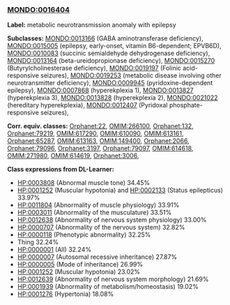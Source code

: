 
### [MONDO:0016404](http://purl.obolibrary.org/obo/MONDO_0016404)
**Label:** metabolic neurotransmission anomaly with epilepsy

**Subclasses:** [MONDO:0013166](http://purl.obolibrary.org/obo/MONDO_0013166) (GABA aminotransferase deficiency), [MONDO:0015005](http://purl.obolibrary.org/obo/MONDO_0015005) (epilepsy, early-onset, vitamin B6-dependent; EPVB6D), [MONDO:0010083](http://purl.obolibrary.org/obo/MONDO_0010083) (succinic semialdehyde dehydrogenase deficiency), [MONDO:0013164](http://purl.obolibrary.org/obo/MONDO_0013164) (beta-ureidopropionase deficiency), [MONDO:0015270](http://purl.obolibrary.org/obo/MONDO_0015270) (Butyrylcholinesterase deficiency), [MONDO:0019197](http://purl.obolibrary.org/obo/MONDO_0019197) (Folinic acid-responsive seizures), [MONDO:0019253](http://purl.obolibrary.org/obo/MONDO_0019253) (metabolic disease involving other neurotransmitter deficiency), [MONDO:0009945](http://purl.obolibrary.org/obo/MONDO_0009945) (pyridoxine-dependent epilepsy), [MONDO:0007868](http://purl.obolibrary.org/obo/MONDO_0007868) (hyperekplexia 1), [MONDO:0013827](http://purl.obolibrary.org/obo/MONDO_0013827) (hyperekplexia 3), [MONDO:0013828](http://purl.obolibrary.org/obo/MONDO_0013828) (hyperekplexia 2), [MONDO:0021022](http://purl.obolibrary.org/obo/MONDO_0021022) (hereditary hyperekplexia), [MONDO:0012407](http://purl.obolibrary.org/obo/MONDO_0012407) (Pyridoxal phosphate-responsive seizures), 

**Corr. equiv. classes:** [Orphanet:22](http://www.orpha.net/ORDO/Orphanet_22), [OMIM:266100](http://purl.obolibrary.org/obo/OMIM_266100), [Orphanet:132](http://www.orpha.net/ORDO/Orphanet_132), [Orphanet:79219](http://www.orpha.net/ORDO/Orphanet_79219), [OMIM:617290](http://purl.obolibrary.org/obo/OMIM_617290), [OMIM:610090](http://purl.obolibrary.org/obo/OMIM_610090), [OMIM:613161](http://purl.obolibrary.org/obo/OMIM_613161), [Orphanet:65287](http://www.orpha.net/ORDO/Orphanet_65287), [OMIM:613163](http://purl.obolibrary.org/obo/OMIM_613163), [OMIM:149400](http://purl.obolibrary.org/obo/OMIM_149400), [Orphanet:2066](http://www.orpha.net/ORDO/Orphanet_2066), [Orphanet:79096](http://www.orpha.net/ORDO/Orphanet_79096), [Orphanet:3197](http://www.orpha.net/ORDO/Orphanet_3197), [Orphanet:79097](http://www.orpha.net/ORDO/Orphanet_79097), [OMIM:614618](http://purl.obolibrary.org/obo/OMIM_614618), [OMIM:271980](http://purl.obolibrary.org/obo/OMIM_271980), [OMIM:614619](http://purl.obolibrary.org/obo/OMIM_614619), [Orphanet:3006](http://www.orpha.net/ORDO/Orphanet_3006), 

**Class expressions from DL-Learner:**

- [HP:0003808](http://purl.obolibrary.org/obo/HP_0003808) (Abnormal muscle tone) 34.45%
- [HP:0001252](http://purl.obolibrary.org/obo/HP_0001252) (Muscular hypotonia) and [HP:0002133](http://purl.obolibrary.org/obo/HP_0002133) (Status epilepticus) 33.97%
- [HP:0011804](http://purl.obolibrary.org/obo/HP_0011804) (Abnormality of muscle physiology) 33.91%
- [HP:0003011](http://purl.obolibrary.org/obo/HP_0003011) (Abnormality of the musculature) 33.51%
- [HP:0012638](http://purl.obolibrary.org/obo/HP_0012638) (Abnormality of nervous system physiology) 33.00%
- [HP:0000707](http://purl.obolibrary.org/obo/HP_0000707) (Abnormality of the nervous system) 32.82%
- [HP:0000118](http://purl.obolibrary.org/obo/HP_0000118) (Phenotypic abnormality) 32.25%
- Thing 32.24%
- [HP:0000001](http://purl.obolibrary.org/obo/HP_0000001) (All) 32.24%
- [HP:0000007](http://purl.obolibrary.org/obo/HP_0000007) (Autosomal recessive inheritance) 27.87%
- [HP:0000005](http://purl.obolibrary.org/obo/HP_0000005) (Mode of inheritance) 26.99%
- [HP:0001252](http://purl.obolibrary.org/obo/HP_0001252) (Muscular hypotonia) 23.02%
- [HP:0012639](http://purl.obolibrary.org/obo/HP_0012639) (Abnormality of nervous system morphology) 21.69%
- [HP:0001939](http://purl.obolibrary.org/obo/HP_0001939) (Abnormality of metabolism/homeostasis) 19.02%
- [HP:0001276](http://purl.obolibrary.org/obo/HP_0001276) (Hypertonia) 18.08%


